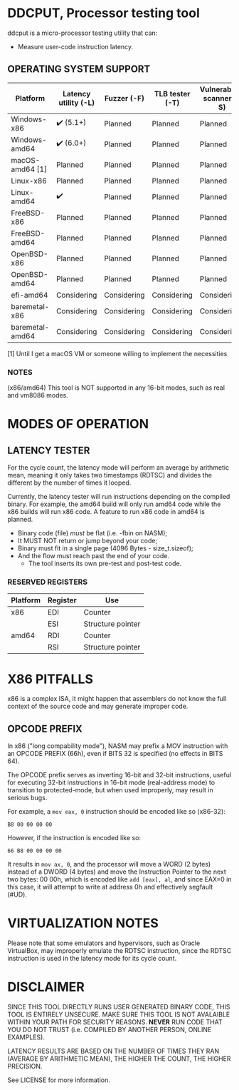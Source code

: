 # DDCPUT, Processor testing tool

ddcput is a micro-processor testing utility that can:
- Measure user-code instruction latency.

## OPERATING SYSTEM SUPPORT

| Platform | Latency utility (-L) | Fuzzer (-F) | TLB tester (-T) | Vulnerability scanner (-S) | Benchmark utility (-B) |
|---|---|---|---|---|---|
| Windows-x86 | ✔️ (5.1+) | Planned | Planned | Planned | Planned |
| Windows-amd64 | ✔️ (6.0+) | Planned | Planned | Planned | Planned |
| macOS-amd64 [1] | Planned | Planned | Planned | Planned | Planned |
| Linux-x86 | Planned | Planned | Planned | Planned | Planned |
| Linux-amd64 | ✔️ | Planned | Planned | Planned | Planned |
| FreeBSD-x86 | Planned | Planned | Planned | Planned | Planned |
| FreeBSD-amd64 | Planned | Planned | Planned | Planned | Planned |
| OpenBSD-x86 | Planned | Planned | Planned | Planned | Planned |
| OpenBSD-amd64 | Planned | Planned | Planned | Planned | Planned |
| efi-amd64 | Considering | Considering | Considering | Considering | Considering |
| baremetal-x86 | Considering | Considering | Considering | Considering | Considering |
| baremetal-amd64 | Considering | Considering | Considering | Considering | Considering |

[1] Until I get a macOS VM or someone willing to implement the necessities

### NOTES

(x86/amd64) This tool is NOT supported in any 16-bit modes, such as real and
vm8086 modes.

# MODES OF OPERATION

## LATENCY TESTER

For the cycle count, the latency mode will perform an average by arithmetic
mean, meaning it only takes two timestamps (RDTSC) and divides the different
by the number of times it looped.

Currently, the latency tester will run instructions depending on the compiled
binary. For example, the amd64 build will only run amd64 code while the x86
builds will run x86 code. A feature to run x86 code in amd64 is planned.

- Binary code (file) _must_ be flat (i.e. -fbin on NASM);
- It MUST NOT return or jump beyond your code;
- Binary must fit in a single page (4096 Bytes - size_t.sizeof);
- And the flow must reach past the end of your code.
  - The tool inserts its own pre-test and post-test code.

### RESERVED REGISTERS

| Platform | Register | Use |
|---|---|---|
| x86 | EDI | Counter |
| | ESI | Structure pointer |
| amd64 | RDI | Counter |
| | RSI | Structure pointer |

# X86 PITFALLS

x86 is a complex ISA, it might happen that assemblers do not know the full
context of the source code and may generate improper code.

## OPCODE PREFIX

In x86 ("long compability mode"), NASM may prefix a MOV instruction with an
OPCODE PREFIX (66h), even if BITS 32 is specified (no effects in BITS 64).

The OPCODE prefix serves as inverting 16-bit and 32-bit instructions, useful
for executing 32-bit instructions in 16-bit mode (real-address mode) to
transition to protected-mode, but when used improperly, may result in serious
bugs.

For example, a `mov eax, 0` instruction should be encoded like so (x86-32):
```
B8 00 00 00 00
```

However, if the instruction is encoded like so:
```
66 B8 00 00 00 00
```

It results in `mov ax, 0`, and the processor will move a WORD (2 bytes)
instead of a DWORD (4 bytes) and move the Instruction Pointer to the next two
bytes: 00 00h, which is encoded like `add [eax], al`, and since EAX=0 in this
case, it will attempt to write at address 0h and effectively segfault (#UD).

# VIRTUALIZATION NOTES

Please note that some emulators and hypervisors, such as Oracle VirtualBox, may
improperly emulate the RDTSC instruction, since the RDTSC instruction is  used
in the latency mode for its cycle count.

# DISCLAIMER

SINCE THIS TOOL DIRECTLY RUNS USER GENERATED BINARY CODE, THIS TOOL IS ENTIRELY
UNSECURE. MAKE SURE THIS TOOL IS NOT AVALAIBLE WITHIN YOUR PATH FOR SECURITY
REASONS. **NEVER** RUN CODE THAT YOU DO NOT TRUST (i.e. COMPILED BY ANOTHER
PERSON, ONLINE EXAMPLES).

LATENCY RESULTS ARE BASED ON THE NUMBER OF TIMES THEY RAN (AVERAGE BY
ARITHMETIC MEAN), THE HIGHER THE COUNT, THE HIGHER PRECISION.

See LICENSE for more information.